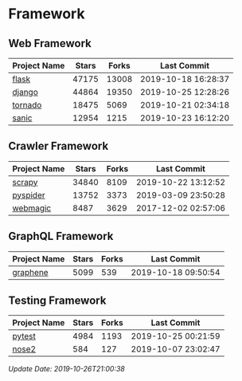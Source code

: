 # Framework

## Web Framework

| Project Name | Stars | Forks | Last Commit |
| ------------ | ----- | ----- | ----------- |
| [flask](https://github.com/pallets/flask) | 47175 | 13008 | 2019-10-18 16:28:37 |
| [django](https://github.com/django/django) | 44864 | 19350 | 2019-10-25 12:28:26 |
| [tornado](https://github.com/tornadoweb/tornado) | 18475 | 5069 | 2019-10-21 02:34:18 |
| [sanic](https://github.com/huge-success/sanic) | 12954 | 1215 | 2019-10-23 16:12:20 |

## Crawler Framework

| Project Name | Stars | Forks | Last Commit |
| ------------ | ----- | ----- | ----------- |
| [scrapy](https://github.com/scrapy/scrapy) | 34840 | 8109 | 2019-10-22 13:12:52 |
| [pyspider](https://github.com/binux/pyspider) | 13752 | 3373 | 2019-03-09 23:50:28 |
| [webmagic](https://github.com/code4craft/webmagic) | 8487 | 3629 | 2017-12-02 02:57:06 |

## GraphQL Framework

| Project Name | Stars | Forks | Last Commit |
| ------------ | ----- | ----- | ----------- |
| [graphene](https://github.com/graphql-python/graphene) | 5099 | 539 | 2019-10-18 09:50:54 |

## Testing Framework

| Project Name | Stars | Forks | Last Commit |
| ------------ | ----- | ----- | ----------- |
| [pytest](https://github.com/pytest-dev/pytest) | 4984 | 1193 | 2019-10-25 00:21:59 |
| [nose2](https://github.com/nose-devs/nose2) | 584 | 127 | 2019-10-07 23:02:47 |

*Update Date: 2019-10-26T21:00:38*